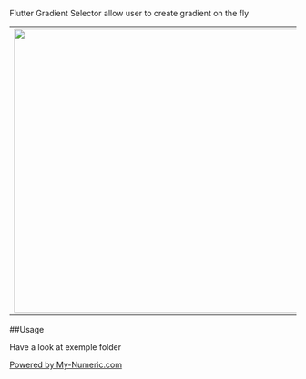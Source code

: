 Flutter Gradient Selector allow user to create gradient on the fly

<table border="0"><tr><td><div align="center">
  <img height=500 src="[https://github.com/mynumeric-mobile/flutter_gradient_selector/assets/60822263/f472c14a-5859-4398-b154-0fbd5e0834bc](https://github.com/user-attachments/assets/0dd320a0-1d6e-4a2d-afe8-0c809cfa99f2)" />
</div></td><td><h2>Features</h2>



<li>Linear Radial and Sweep gradient support,</li>
<li>Localization Fr, En, Es, De</li>

</td></tr></table>

##Usage

Have a look at exemple folder

<a href="https://my-numeric.com">Powered by My-Numeric.com</a>
